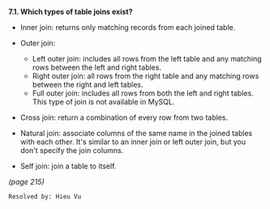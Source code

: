**7.1. Which types of table joins exist?**

+ Inner join: returns only matching records from each joined table.

+ Outer join:
    + Left outer join: includes all rows from the left table and any matching
    rows between the left and right tables.
    + Right outer join: all rows from the right table and any matching rows
    between the right and left tables.
    + Full outer join: includes all rows from both the left and right tables.
    This type of join is not available in MySQL.

+ Cross join: return a combination of every row from two tables.

+ Natural join: associate columns of the same name in the joined tables with
each other. It's similar to an inner join or left outer join, but you don't
specify the join columns.

+ Self join: join a table to itself.

*(page 215)*

`Resolved by: Hieu Vu`
